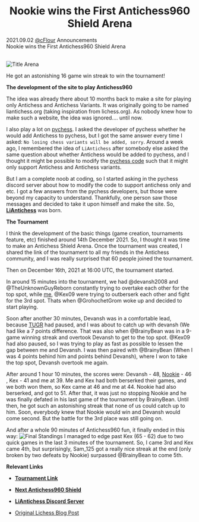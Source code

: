 <h1 align="center">Nookie wins the First Antichess960 Shield Arena</h1>

<div class="meta-headline">
    <div class= "meta">
        <span class="text">2021.09.02</span>
        <span class="text"><a href="/@/cFlour">@cFlour</a></span>
        <span class="text">Announcements</span>
    </div>
    <div class= "headline">Nookie wins the First Antichess960 Shield Arena</div>
</div>
</br>

![Title Arena](https://image.lichess1.org/display?h=550&op=thumbnail&path=cflour:ublog:RkdlIWJD:5DYvkaYB.png&w=880&sig=ff1527645c2f7ec5f4b0f7352b87968269593a61)
</br>

He got an astonishing 16 game win streak to win the tournament!

**The development of the site to play Antichess960**

The idea was already there about 10 months back to make a site for playing only Antichess and Antichess Variants. It was originally going to be named liantichess.org (taking inspiration from lichess.org). As nobody knew how to make such a website, the idea was ignored.... until now.

I also play a lot on [pychess](https://www.pychess.org). I asked the developer of pychess whether he would add Antichess to pychess, but I got the same answer every time I asked: `No losing chess variants will be added, sorry`. Around a week ago, I remembered the idea of `LiAntichess` after somebody else asked the same question about whether Antichess would be added to pychess, and I thought it might be possible to modify the [pychess code](https://github.com/gbtami/pychess-variants) such that it might only support Antichess and Antichess variants.

But I am a complete noob at coding, so I started asking in the pychess discord server about how to modify the code to support antichess only and etc. I got a few answers from the pychess developers, but those were beyond my capacity to understand. Thankfully, one person saw those messages and decided to take it upon himself and make the site. So, **[LiAntichess](https://liantichess.herokuapp.com)** was born.

**The Tournament**

I think the development of the basic things (game creation, tournaments feature, etc) finished around 14th December 2021. So, I thought it was time to make an Antichess Shield Arena. Once the tournament was created, I shared the link of the tournament to all my friends in the Antichess community, and I was really surprised that 60 people joined the tournament.

Then on December 16th, 2021 at 16:00 UTC, the tournament started.

In around 15 minutes into the tournament, we had @devansh2008 and @TheUnknownGuyReborn constantly trying to overtake each other for the top spot, while [me](https://lichess.org/@/cFlour), @Kex09 were trying to outberserk each other and fight for the 3rd spot. Thats when @GrohochetGrom woke up and decided to start playing.

Soon after another 30 minutes, Devansh was in a comfortable lead, because [TUGR](https://lichess.org/@/TheUnknownGuyReborn) had paused, and I was about to catch up with devansh (We had like a 7 points difference. That was also when @BrainyBean was in a 9-game winning streak and overtook Devansh to get to the top spot. @Kex09 had also paused, so I was trying to play as fast as possible to lessen the gap between me and Devansh. I was then paired with @BrainyBean (When I was 4 points behind him and points behind Devansh), where I won to take the top spot, Devansh overtook me again.

After around 1 hour 10 minutes, the scores were: Devansh - 48, [Nookie](https://lichess.org/@/GrohochetGrom) \- 46 \, Kex \- 41 and me at 39\. Me and Kex had both berserked their games\, and we both won them\, so Kex came at 46 and me at 44\. Nookie had also berserked\, and got to 51\. After that\, it was just no stopping Nookie and he was finally defated in his last game of the tournament by BrainyBean\. Until then\, he got such an astonishing streak that none of us could catch up to him\. Soon\, everybody knew that Nookie would win and Devansh would come second\. But the battle for the 3rd place was still going on\.

And after a whole 90 minutes of Antichess960 fun, it finally ended in this way:
![Final Standings](https://i.imgur.com/EvXpRE9.png)
I managed to edge past Kex (65 - 62) due to two quick games in the last 3 minutes of the tournament. So, I came 3rd and Kex came 4th, but surprisingly, Sam\_125 got a really nice streak at the end (only broken by two defeats by Nookie) surpassed @BrainyBean to come 5th.

**Relevant Links**

* **[Tournament Link](https://liantichess.herokuapp.com/tournament/nWgg590u)**
* **[Next Antichess960 Shield](https://liantichess.herokuapp.com/tournament/bDwszbGp)**
* **[LiAntichess Discord Server](https://discord.gg/yv8YEhyFUg)**

* [Original Lichess Blog Post](https://lichess.org/@/cFlour/blog/nookie-wins-the-first-antichess960-shield-arena-in-style/RkdlIWJD)

